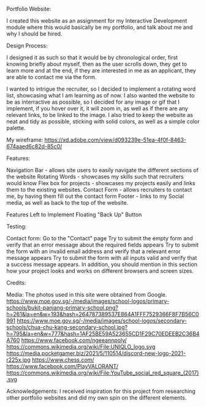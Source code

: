 Portfolio Website:

I created this website as an assignment for my Interactive Development module where this would basically be my portfolio, and talk about me and why I should be hired.

Design Process:

I designed it as such so that it would be by chronological order, first knowing briefly about myself, then as the user scrolls down, they get to learn more and at the end, if they are interested in me as an applicant, they are able to contact me via the form.

I wanted to intrigue the recruiter, so I decided to implement a rotating word list, showcasing what I am learning as of now.
I also wanted the website to be as interractive as possible, so I decided for any image or gif that I implement, if you hover over it, it will zoom in, as well as if there are any relevant links, to be linked to the image.
I also tried to keep the website as neat and tidy as possible, sticking with solid colors, as well as a simple color palette.

My wireframe: https://xd.adobe.com/view/d093239e-51ea-4f0f-8463-674aaed6c82d-85c0/

Features:


Navigation Bar - allows site users to easily navigate the different sections of the website
Rotating Words - showcases my skills such that recruiters would know
Flex box for projects - showcases my projects easily and links them to the existing websites.
Contact Form - allows recruiters to contact me, by having them fill out the contact form
Footer - links to my Social media, as well as back to the top of the website.

Features Left to Implement
Floating "Back Up" Button

Testing:

Contact form:
Go to the "Contact" page
Try to submit the empty form and verify that an error message about the required fields appears
Try to submit the form with an invalid email address and verify that a relevant error message appears
Try to submit the form with all inputs valid and verify that a success message appears.
In addition, you should mention in this section how your project looks and works on different browsers and screen sizes.

Credits:

Media:
The photos used in this site were obtained from Google.
https://www.moe.gov.sg/-/media/images/school-logos/primary-schools/bukit-panjang-primary-school.png?h=261&la=en&w=193&hash=264787389537E864A1FFF7529366F8F7B56C0991
https://www.moe.gov.sg/-/media/images/school-logos/secondary-schools/chua-chu-kang-secondary-school.jpg?h=795&la=en&w=777&hash=1AF25BE59A523655CD1F29C70EDEEB2C36B4A760
https://www.facebook.com/ngeeannpoly/
https://commons.wikimedia.org/wiki/File:UNIQLO_logo.svg
https://media.pocketgamer.biz/2021/5/110514/discord-new-logo-2021-r225x.jpg
https://www.chess.com/
https://www.facebook.com/PlayVALORANT/
https://commons.wikimedia.org/wiki/File:YouTube_social_red_square_(2017).svg

Acknowledgements:
I received inspiration for this project from researching other portfolio websites and did my own spin on the different elements.
